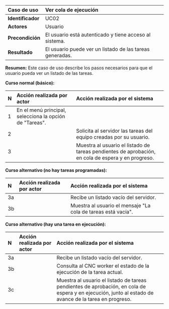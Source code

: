 | **Caso de uso**   | **Ver cola de ejecución**                                |
| :---------------- | :------------------------------------------------------- |
| **Identificador** | UC02                                                     |
| **Actores**       | Usuario                                                  |
| **Precondición**  | El usuario está autenticado y tiene acceso al sistema.   |
| **Resultado**     | El usuario puede ver un listado de las tareas generadas. |

**Resumen:**
Este caso de uso describe los pasos necesarios para que el usuario pueda ver un listado de las tareas.

**Curso normal (básico):**

| **N** | **Acción realizada por actor**                          | **Acción realizada por el sistema**                                                                |
| :---- | :------------------------------------------------------ | :------------------------------------------------------------------------------------------------- |
| 1     | En el menú principal, selecciona la opción de "Tareas". |                                                                                                    |
| 2     |                                                         | Solicita al servidor las tareas del equipo creadas por su usuario.                                 |
| 3     |                                                         | Muestra al usuario el listado de tareas pendientes de aprobación, en cola de espera y en progreso. |

**Curso alternativo (no hay tareas programadas):**

| **N** | **Acción realizada por actor** | **Acción realizada por el sistema**                           |
| :---- | :----------------------------- | :------------------------------------------------------------ |
| 3a    |                                | Recibe un listado vacío del servidor.                         |
| 3b    |                                | Muestra al usuario el mensaje "La cola de tareas está vacía". |

**Curso alternativo (hay una tarea en ejecución):**

| **N** | **Acción realizada por actor** | **Acción realizada por el sistema**                                                                                                                    |
| :---- | :----------------------------- | :----------------------------------------------------------------------------------------------------------------------------------------------------- |
| 3a    |                                | Recibe un listado vacío del servidor.                                                                                                                  |
| 3b    |                                | Consulta al CNC worker el estado de la ejecución de la tarea actual.                                                                                   |
| 3c    |                                | Muestra al usuario el listado de tareas pendientes de aprobación, en cola de espera y en ejecución, junto al estado de avance de la tarea en progreso. |
